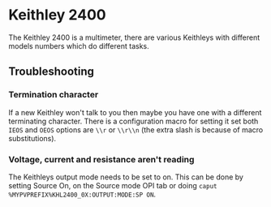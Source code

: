 # Keithley 2400

The Keithley 2400 is a multimeter, there are various Keithleys with different models numbers which do different tasks.

## Troubleshooting

### Termination character

If a new Keithley won't talk to you then maybe you have one with a different terminating character. There is a configuration macro for setting it set both `IEOS` and `OEOS` options are `\\r` or `\\r\\n` (the extra slash is because of macro substitutions).

### Voltage, current and resistance aren't reading

The Keithleys output mode needs to be set to on. This can be done by setting Source On, on the Source mode OPI tab or doing `caput %MYPVPREFIX%KHL2400_0X:OUTPUT:MODE:SP ON`.
